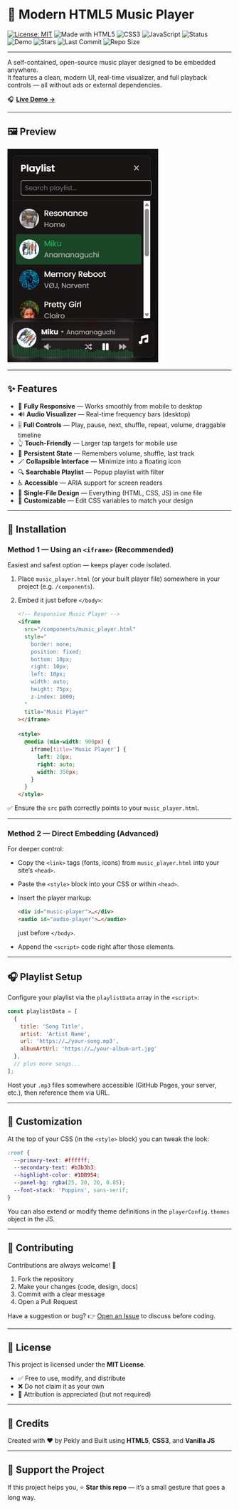# 🎵 Modern HTML5 Music Player  

[![License: MIT](https://img.shields.io/badge/License-MIT-green.svg)](LICENSE)  ![Made with HTML5](https://img.shields.io/badge/Made%20with-HTML5-orange?logo=html5&logoColor=white)  ![CSS3](https://img.shields.io/badge/Styled%20with-CSS3-blue?logo=css3)  ![JavaScript](https://img.shields.io/badge/Powered%20by-JavaScript-yellow?logo=javascript)  ![Status](https://img.shields.io/badge/Status-Active-brightgreen)  ![Demo](https://img.shields.io/badge/Demo-Live-blue?logo=githubpages)  ![Stars](https://img.shields.io/github/stars/Pekly/modern-html5-music-player?style=social)  ![Last Commit](https://img.shields.io/github/last-commit/Pekly/modern-html5-music-player)  ![Repo Size](https://img.shields.io/github/repo-size/Pekly/modern-html5-music-player)  

---

A self-contained, open-source music player designed to be embedded anywhere.  
It features a clean, modern UI, real-time visualizer, and full playback controls — all without ads or external dependencies.

🎧 **[Live Demo →](https://pekly.neocities.org/modern-html5-music-player)**  

---

## 🖼️ Preview  
![Music Player Preview](https://raw.githubusercontent.com/Pekly/modern-html5-music-player/main/assets/preview1.png)

---
## ✨ Features

* 🎨 **Fully Responsive** — Works smoothly from mobile to desktop
* 🔊 **Audio Visualizer** — Real-time frequency bars (desktop)
* 🎚️ **Full Controls** — Play, pause, next, shuffle, repeat, volume, draggable timeline
* 👆 **Touch-Friendly** — Larger tap targets for mobile use
* 💾 **Persistent State** — Remembers volume, shuffle, last track
* 🪄 **Collapsible Interface** — Minimize into a floating icon
* 🔍 **Searchable Playlist** — Popup playlist with filter
* ♿ **Accessible** — ARIA support for screen readers
* 🧩 **Single-File Design** — Everything (HTML, CSS, JS) in one file
* 🎨 **Customizable** — Edit CSS variables to match your design

---

## 🚀 Installation

### Method 1 — Using an `<iframe>` (Recommended)

Easiest and safest option — keeps player code isolated.

1. Place `music_player.html` (or your built player file) somewhere in your project (e.g. `/components`).
2. Embed it just before `</body>`:

   ```html
   <!-- Responsive Music Player -->
   <iframe
     src="/components/music_player.html"
     style="
       border: none;
       position: fixed;
       bottom: 10px;
       right: 10px;
       left: 10px;
       width: auto;
       height: 75px;
       z-index: 1000;
     "
     title="Music Player"
   ></iframe>

   <style>
     @media (min-width: 900px) {
       iframe[title='Music Player'] {
         left: 20px;
         right: auto;
         width: 350px;
       }
     }
   </style>
   ```

✅ Ensure the `src` path correctly points to your `music_player.html`.

---

### Method 2 — Direct Embedding (Advanced)

For deeper control:

* Copy the `<link>` tags (fonts, icons) from `music_player.html` into your site’s `<head>`.
* Paste the `<style>` block into your CSS or within `<head>`.
* Insert the player markup:

  ```html
  <div id="music-player">…</div>
  <audio id="audio-player">…</audio>
  ```

  just before `</body>`.
* Append the `<script>` code right after those elements.

---

## 🎧 Playlist Setup

Configure your playlist via the `playlistData` array in the `<script>`:

```js
const playlistData = [
  {
    title: 'Song Title',
    artist: 'Artist Name',
    url: 'https://…/your-song.mp3',
    albumArtUrl: 'https://…/your-album-art.jpg'
  },
  // plus more songs...
];
```

Host your `.mp3` files somewhere accessible (GitHub Pages, your server, etc.), then reference them via URL.

---

## 🎨 Customization

At the top of your CSS (in the `<style>` block) you can tweak the look:

```css
:root {
  --primary-text: #ffffff;
  --secondary-text: #b3b3b3;
  --highlight-color: #1DB954;
  --panel-bg: rgba(25, 20, 20, 0.85);
  --font-stack: 'Poppins', sans-serif;
}
```

You can also extend or modify theme definitions in the `playerConfig.themes` object in the JS.

---

## 🤝 Contributing

Contributions are always welcome! 🙌

1. Fork the repository
2. Make your changes (code, design, docs)
3. Commit with a clear message
4. Open a Pull Request

Have a suggestion or bug?
👉 [Open an Issue](https://github.com/Pekly/modern-html5-music-player/issues) to discuss before coding.

---

## 📜 License

This project is licensed under the **MIT License**.

* ✅ Free to use, modify, and distribute
* ❌ Do not claim it as your own
* 💬 Attribution is appreciated (but not required)

---

## 🧠 Credits

Created with ❤️ by Pekly and
Built using **HTML5**, **CSS3**, and **Vanilla JS**

---

## 🌟 Support the Project

If this project helps you,
⭐ **Star this repo** — it’s a small gesture that goes a long way.
